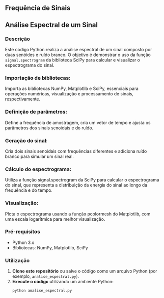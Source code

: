 ## Frequência de Sinais

## Análise Espectral de um Sinal

### Descrição
Este código Python realiza a análise espectral de um sinal composto por duas senóides e ruído branco. 
O objetivo é demonstrar o uso da função `signal.spectrogram` da biblioteca SciPy para calcular e visualizar o espectrograma do sinal.

### Importação de bibliotecas: 
Importa as bibliotecas NumPy, Matplotlib e SciPy, essenciais para operações numéricas, visualização e processamento de sinais, respectivamente.

### Definição de parâmetros: 
Define a frequência de amostragem, cria um vetor de tempo e ajusta os parâmetros dos sinais senoidais e do ruído.

### Geração do sinal: 
Cria dois sinais senoidais com frequências diferentes e adiciona ruído branco para simular um sinal real.

### Cálculo do espectrograma: 
Utiliza a função signal.spectrogram da SciPy para calcular o espectrograma do sinal, que representa a distribuição da energia do sinal ao longo da frequência e do tempo.

### Visualização: 
Plota o espectrograma usando a função pcolormesh do Matplotlib, com uma escala logarítmica para melhor visualização.

### Pré-requisitos
* Python 3.x
* Bibliotecas: NumPy, Matplotlib, SciPy

### Utilização
1. **Clone este repositório** ou salve o código como um arquivo Python (por exemplo, `analise_espectral.py`).
2. **Execute o código** utilizando um ambiente Python:
   ```bash
   python analise_espectral.py
